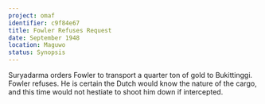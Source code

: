 ```yaml
---
project: omaf
identifier: c9f84e67
title: Fowler Refuses Request
date: September 1948  
location: Maguwo
status: Synopsis
---
```


Suryadarma orders Fowler to transport a quarter ton of
gold to Bukittinggi. Fowler refuses. He is certain the Dutch would know the nature of the cargo, and this time would not hestiate to shoot him down if intercepted. 

